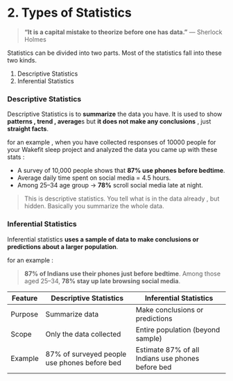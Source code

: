 # 2. Types of Statistics

> **“It is a capital mistake to theorize before one has data.”** — Sherlock Holmes

Statistics can be divided into two parts. Most of the statistics fall into these two kinds.

1. Descriptive Statistics
2. Inferential Statistics

### Descriptive Statistics

Descriptive Statistics is to **summarize** the data you have. It is used to show **patterns , trend , average**s but **it does not make any conclusions** , just **straight facts**.

for an example , when you have collected responses of 10000 people for your Wakefit sleep project and analyzed the data you came up with these stats :&#x20;

* A survey of 10,000 people shows that **87% use phones before bedtime**.
* Average daily time spent on social media = 4.5 hours.
* Among 25–34 age group → **78%** scroll social media late at night.

> This is descriptive statistics. You tell what is in the data already , but hidden. Basically you summarize the whole data.

### Inferential Statistics

Inferential statistics **uses a sample of data to make conclusions or predictions about a larger population**.

for an example :&#x20;

> **87% of Indians use their phones just before bedtime**. Among those aged 25–34, **78% stay up late browsing social media**.

| Feature | Descriptive Statistics                       | Inferential Statistics                            |
| ------- | -------------------------------------------- | ------------------------------------------------- |
| Purpose | Summarize data                               | Make conclusions or predictions                   |
| Scope   | Only the data collected                      | Entire population (beyond sample)                 |
| Example | 87% of surveyed people use phones before bed | Estimate 87% of all Indians use phones before bed |

&#x20;


